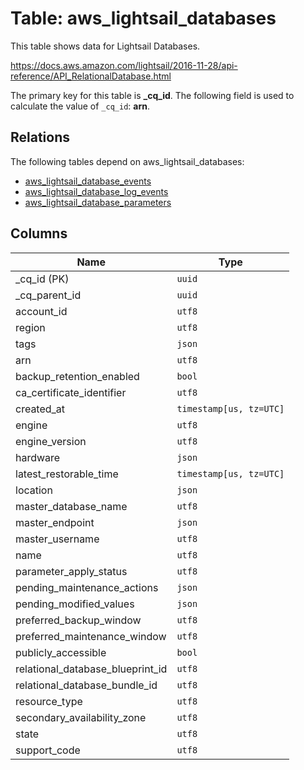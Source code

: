 # Table: aws_lightsail_databases

This table shows data for Lightsail Databases.

https://docs.aws.amazon.com/lightsail/2016-11-28/api-reference/API_RelationalDatabase.html

The primary key for this table is **_cq_id**.
The following field is used to calculate the value of `_cq_id`: **arn**.
## Relations

The following tables depend on aws_lightsail_databases:
  - [aws_lightsail_database_events](aws_lightsail_database_events.md)
  - [aws_lightsail_database_log_events](aws_lightsail_database_log_events.md)
  - [aws_lightsail_database_parameters](aws_lightsail_database_parameters.md)

## Columns

| Name          | Type          |
| ------------- | ------------- |
|_cq_id (PK)|`uuid`|
|_cq_parent_id|`uuid`|
|account_id|`utf8`|
|region|`utf8`|
|tags|`json`|
|arn|`utf8`|
|backup_retention_enabled|`bool`|
|ca_certificate_identifier|`utf8`|
|created_at|`timestamp[us, tz=UTC]`|
|engine|`utf8`|
|engine_version|`utf8`|
|hardware|`json`|
|latest_restorable_time|`timestamp[us, tz=UTC]`|
|location|`json`|
|master_database_name|`utf8`|
|master_endpoint|`json`|
|master_username|`utf8`|
|name|`utf8`|
|parameter_apply_status|`utf8`|
|pending_maintenance_actions|`json`|
|pending_modified_values|`json`|
|preferred_backup_window|`utf8`|
|preferred_maintenance_window|`utf8`|
|publicly_accessible|`bool`|
|relational_database_blueprint_id|`utf8`|
|relational_database_bundle_id|`utf8`|
|resource_type|`utf8`|
|secondary_availability_zone|`utf8`|
|state|`utf8`|
|support_code|`utf8`|